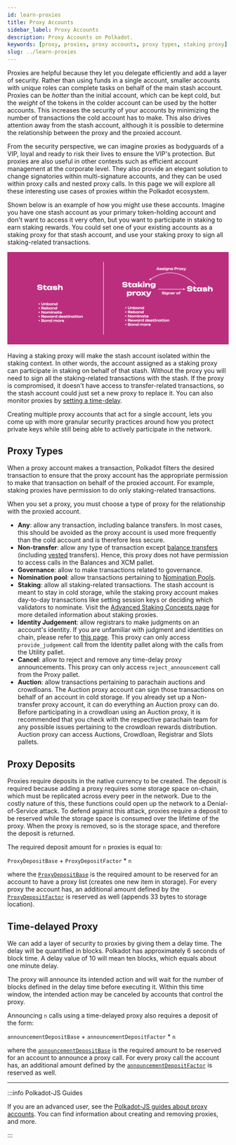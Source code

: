 ```yaml
---
id: learn-proxies
title: Proxy Accounts
sidebar_label: Proxy Accounts
description: Proxy Accounts on Polkadot.
keywords: [proxy, proxies, proxy accounts, proxy types, staking proxy]
slug: ../learn-proxies
---
```


Proxies are helpful because they let you delegate efficiently and add a layer of security. Rather
than using funds in a single account, smaller accounts with unique roles can complete tasks on
behalf of the main stash account. Proxies can be _hotter_ than the initial account, which can be
kept cold, but the _weight_ of the tokens in the colder account can be used by the hotter accounts.
This increases the security of your accounts by minimizing the number of transactions the cold
account has to make. This also drives attention away from the stash account, although it is possible
to determine the relationship between the proxy and the proxied account.

From the security perspective, we can imagine proxies as bodyguards of a VIP, loyal and ready to
risk their lives to ensure the VIP's protection. But proxies are also useful in other contexts such
as efficient account management at the corporate level. They also provide an elegant solution to
change signatories within multi-signature accounts, and they can be used within proxy calls and
nested proxy calls. In this page we will explore all these interesting use cases of proxies within
the Polkadot ecosystem.

Shown below is an example of how you might use these accounts. Imagine you have one stash account as
your primary token-holding account and don't want to access it very often, but you want to
participate in staking to earn staking rewards. You could set one of your existing accounts as a
staking proxy for that stash account, and use your staking proxy to sign all staking-related
transactions.

![proxies](../assets/stash-vs-stash-and-staking-proxy.png)

Having a staking proxy will make the stash account isolated within the staking context. In other
words, the account assigned as a staking proxy can participate in staking on behalf of that stash.
Without the proxy you will need to sign all the staking-related transactions with the stash. If the
proxy is compromised, it doesn't have access to transfer-related transactions, so the stash account
could just set a new proxy to replace it. You can also monitor proxies by
[setting a time-delay](#time-delayed-proxy).

Creating multiple proxy accounts that act for a single account, lets you come up with more granular
security practices around how you protect private keys while still being able to actively
participate in the network.

## Proxy Types

When a proxy account makes a transaction, Polkadot filters the desired transaction to ensure that
the proxy account has the appropriate permission to make that transaction on behalf of the proxied
account. For example, staking proxies have permission to do only staking-related transactions.

When you set a proxy, you must choose a type of proxy for the relationship with the proxied account.

- **Any**: allow any transaction, including balance transfers. In most cases, this should be avoided
  as the proxy account is used more frequently than the cold account and is therefore less secure.
- **Non-transfer**: allow any type of transaction except
  [balance transfers](./learn-transactions.md#balance-transfers) (including
  [vested](./learn-transactions.md#vested-transfers) transfers). Hence, this proxy does not have
  permission to access calls in the Balances and XCM pallet.
- **Governance**: allow to make transactions related to governance.
- **Nomination pool**: allow transactions pertaining to
  [Nomination Pools](./learn-nomination-pools.md).
- **Staking**: allow all staking-related transactions. The stash account is meant to stay in cold
  storage, while the staking proxy account makes day-to-day transactions like setting session keys
  or deciding which validators to nominate. Visit the
  [Advanced Staking Concepts page](./learn-staking-advanced.md/#staking-proxies) for more detailed
  information about staking proxies.
- **Identity Judgement**: allow registrars to make judgments on an account's identity. If you are
  unfamiliar with judgment and identities on chain, please refer to
  [this page](learn-identity.md#judgements). This proxy can only access `provide_judgement` call
  from the Identity pallet along with the calls from the Utility pallet.
- **Cancel**: allow to reject and remove any time-delay proxy announcements. This proxy can only
  access `reject_announcement` call from the Proxy pallet.
- **Auction**: allow transactions pertaining to parachain auctions and crowdloans. The Auction proxy
  account can sign those transactions on behalf of an account in cold storage. If you already set up
  a Non-transfer proxy account, it can do everything an Auction proxy can do. Before participating
  in a crowdloan using an Auction proxy, it is recommended that you check with the respective
  parachain team for any possible issues pertaining to the crowdloan rewards distribution. Auction
  proxy can access Auctions, Crowdloan, Registrar and Slots pallets.

## Proxy Deposits

Proxies require deposits in the native currency to be created. The deposit is required because
adding a proxy requires some storage space on-chain, which must be replicated across every peer in
the network. Due to the costly nature of this, these functions could open up the network to a
Denial-of-Service attack. To defend against this attack, proxies require a deposit to be reserved
while the storage space is consumed over the lifetime of the proxy. When the proxy is removed, so is
the storage space, and therefore the deposit is returned.

The required deposit amount for `n` proxies is equal to:

`ProxyDepositBase` + `ProxyDepositFactor` \* `n`

where the [`ProxyDepositBase`](../general/chain-state-values.md#proxy-deposits) is the required
amount to be reserved for an account to have a proxy list (creates one new item in storage). For
every proxy the account has, an additional amount defined by the
[`ProxyDepositFactor`](../general/chain-state-values.md#proxy-deposits) is reserved as well (appends
33 bytes to storage location).

## Time-delayed Proxy

We can add a layer of security to proxies by giving them a delay time. The delay will be quantified
in blocks. Polkadot has approximately 6 seconds of block time. A delay value of 10 will mean ten
blocks, which equals about one minute delay.

The proxy will announce its intended action and will wait for the number of blocks defined in the
delay time before executing it. Within this time window, the intended action may be canceled by
accounts that control the proxy.

Announcing `n` calls using a time-delayed proxy also requires a deposit of the form:

`announcementDepositBase` + `announcementDepositFactor` \* `n`

where the [`announcementDepositBase`](../general/chain-state-values.md#proxy-deposits) is the
required amount to be reserved for an account to announce a proxy call. For every proxy call the
account has, an additional amount defined by the
[`announcementDepositFactor`](../general/chain-state-values.md#proxy-deposits) is reserved as well.

---

:::info Polkadot-JS Guides

If you are an advanced user, see the
[Polkadot-JS guides about proxy accounts](./learn-guides-accounts-proxy.md). You can find
information about creating and removing proxies, and more.

:::
